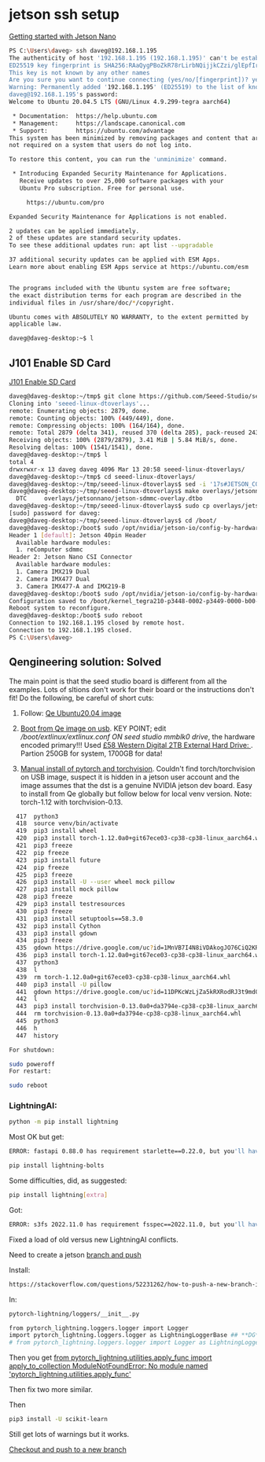 # jetson ssh setup


[Getting started with Jetson Nano](https://medium.com/@heldenkombinat/getting-started-with-the-jetson-nano-37af65a07aab#:~:text=1%20Flash%20the%20OS%20and%20boot%20up.%20The,environments.%20...%207%20Setting%20up%20Jupyter%20Notebook.%20)

```bash
PS C:\Users\daveg> ssh daveg@192.168.1.195
The authenticity of host '192.168.1.195 (192.168.1.195)' can't be established.
ED25519 key fingerprint is SHA256:RAaQygPBoZkR78rLirbNQijjkCZzi/glEpfIrUITZ7A.
This key is not known by any other names
Are you sure you want to continue connecting (yes/no/[fingerprint])? yes
Warning: Permanently added '192.168.1.195' (ED25519) to the list of known hosts.
daveg@192.168.1.195's password:
Welcome to Ubuntu 20.04.5 LTS (GNU/Linux 4.9.299-tegra aarch64)

 * Documentation:  https://help.ubuntu.com
 * Management:     https://landscape.canonical.com
 * Support:        https://ubuntu.com/advantage
This system has been minimized by removing packages and content that are
not required on a system that users do not log into.

To restore this content, you can run the 'unminimize' command.

 * Introducing Expanded Security Maintenance for Applications.
   Receive updates to over 25,000 software packages with your
   Ubuntu Pro subscription. Free for personal use.

     https://ubuntu.com/pro

Expanded Security Maintenance for Applications is not enabled.

2 updates can be applied immediately.
2 of these updates are standard security updates.
To see these additional updates run: apt list --upgradable

37 additional security updates can be applied with ESM Apps.
Learn more about enabling ESM Apps service at https://ubuntu.com/esm


The programs included with the Ubuntu system are free software;
the exact distribution terms for each program are described in the
individual files in /usr/share/doc/*/copyright.

Ubuntu comes with ABSOLUTELY NO WARRANTY, to the extent permitted by
applicable law.

daveg@daveg-desktop:~$ l
```

## J101 Enable SD Card

[J101 Enable SD Card](https://wiki.seeedstudio.com/J101_Enable_SD_Card/#:~:text=Driver%20Configuration%201%20Step%201%20.%20Clone%20the,Name%20our%20device%20and%20Finish%20driver%20installation%20)

```bash
daveg@daveg-desktop:~/tmp$ git clone https://github.com/Seeed-Studio/seeed-linux-dtoverlays.git
Cloning into 'seeed-linux-dtoverlays'...
remote: Enumerating objects: 2879, done.
remote: Counting objects: 100% (449/449), done.
remote: Compressing objects: 100% (164/164), done.
remote: Total 2879 (delta 341), reused 370 (delta 285), pack-reused 2430
Receiving objects: 100% (2879/2879), 3.41 MiB | 5.84 MiB/s, done.
Resolving deltas: 100% (1541/1541), done.
daveg@daveg-desktop:~/tmp$ l
total 4
drwxrwxr-x 13 daveg daveg 4096 Mar 13 20:58 seeed-linux-dtoverlays/
daveg@daveg-desktop:~/tmp$ cd seeed-linux-dtoverlays/
daveg@daveg-desktop:~/tmp/seeed-linux-dtoverlays$ sed -i '17s#JETSON_COMPATIBLE#\"nvidia,p3449-0000-b00+p3448-0002-b00\"\, \"nvidia\,jetson-nano\"\, \"nvidia\,tegra210\"#' overlays/jetsonnano/jetson-sdmmc-overlay.dts
daveg@daveg-desktop:~/tmp/seeed-linux-dtoverlays$ make overlays/jetsonnano/jetson-sdmmc-overlay.dtbo
  DTC     overlays/jetsonnano/jetson-sdmmc-overlay.dtbo
daveg@daveg-desktop:~/tmp/seeed-linux-dtoverlays$ sudo cp overlays/jetsonnano/jetson-sdmmc-overlay.dtbo /boot/
[sudo] password for daveg:
daveg@daveg-desktop:~/tmp/seeed-linux-dtoverlays$ cd /boot/
daveg@daveg-desktop:/boot$ sudo /opt/nvidia/jetson-io/config-by-hardware.py -l
Header 1 [default]: Jetson 40pin Header
  Available hardware modules:
  1. reComputer sdmmc
Header 2: Jetson Nano CSI Connector
  Available hardware modules:
  1. Camera IMX219 Dual
  2. Camera IMX477 Dual
  3. Camera IMX477-A and IMX219-B
daveg@daveg-desktop:/boot$ sudo /opt/nvidia/jetson-io/config-by-hardware.py -n "reComputer sdmmc"
Configuration saved to /boot/kernel_tegra210-p3448-0002-p3449-0000-b00-user-custom.dtb.
Reboot system to reconfigure.
daveg@daveg-desktop:/boot$ sudo reboot
Connection to 192.168.1.195 closed by remote host.
Connection to 192.168.1.195 closed.
PS C:\Users\daveg>
```

## Qengineering solution: Solved

The main point is that the seed studio board is different from all the examples. Lots of sltions don't work for their board or the instructions don't fit! Do the following, be careful of short cuts:

  1) Follow: [Qe Ubuntu20.04 image](https://github.com/Qengineering/Jetson-Nano-Ubuntu-20-image)

  2) [Boot from Qe image on usb](https://github.com/jetsonhacks/bootFromUSB). KEY POINT; edit */boot/extlinux/extlinux.conf* *ON seed studio mmblk0 drive*, the hardware encoded primary!!! Used [£58 Western Digital 2TB External Hard Drive: ](https://amzn.to/3t7A7jH). Partion 250GB for system, 1700GB for data!

  3) [Manual install of pytorch and torchvision](https://qengineering.eu/install-pytorch-on-jetson-nano.html). Couldn't find torch/torchvision on USB image, suspect it is hidden in a jetson user account and the image assumes that the dst is a genuine NVIDIA jetson dev board. Easy to install from Qe globally but follow below for local venv version. Note: torch-1.12 with torchvision-0.13.

```bash
  417  python3
  418  source venv/bin/activate
  419  pip3 install wheel
  420  pip3 install torch-1.12.0a0+git67ece03-cp38-cp38-linux_aarch64.whl
  421  pip3 freeze
  422  pip freeze
  423  pip3 install future
  424  pip freeze
  425  pip3 freeze
  426  pip3 install -U --user wheel mock pillow
  427  pip3 install mock pillow
  428  pip3 freeze
  429  pip3 install testresources
  430  pip3 freeze
  431  pip3 install setuptools==58.3.0
  432  pip3 install Cython
  433  pip3 install gdown
  434  pip3 freeze
  435  gdown https://drive.google.com/uc?id=1MnVB7I4N8iVDAkogJO76CiQ2KRbyXH_e
  436  pip3 install torch-1.12.0a0+git67ece03-cp38-cp38-linux_aarch64.whl
  437  python3
  438  l
  439  rm torch-1.12.0a0+git67ece03-cp38-cp38-linux_aarch64.whl
  440  pip3 install -U pillow
  441  gdown https://drive.google.com/uc?id=11DPKcWzLjZa5kRXRodRJ3t9md0EMydhj
  442  l
  443  pip3 install torchvision-0.13.0a0+da3794e-cp38-cp38-linux_aarch64.whl
  444  rm torchvision-0.13.0a0+da3794e-cp38-cp38-linux_aarch64.whl
  445  python3
  446  h
  447  history
```

```bash
For shutdown:

sudo poweroff
For restart:

sudo reboot
```

### LightningAI:

```bash
python -m pip install lightning
```

Most OK but get:

```bash
ERROR: fastapi 0.88.0 has requirement starlette==0.22.0, but you'll have starlette 0.26.1 which is incompatible.
```

```bash
pip install lightning-bolts
```

Some difficulties, did, as suggested:

```bash
pip install lightning[extra]
```

Got:

```bash
ERROR: s3fs 2022.11.0 has requirement fsspec==2022.11.0, but you'll have fsspec 2023.3.0 which is incompatible.
```

Fixed a load of old versus new LightningAI conflicts.

Need to create a jetson [branch and push](https://stackoverflow.com/questions/52231262/how-to-push-a-new-branch-in-git)

Install:

```bash
https://stackoverflow.com/questions/52231262/how-to-push-a-new-branch-in-git
```

In:

```bash
pytorch-lightning/loggers/__init__.py
```

```bash
from pytorch_lightning.loggers.logger import Logger
import pytorch_lightning.loggers.logger as LightningLoggerBase ## **DG**
# from pytorch_lightning.loggers.logger import Logger as LightningLoggerBase ## **DG**
```

Then you get [from pytorch_lightning.utilities.apply_func import apply_to_collection
ModuleNotFoundError: No module named 'pytorch_lightning.utilities.apply_func'](https://github.com/Lightning-Universe/lightning-flash/issues/1539)

Then fix two more similar.

Then

```bash
pip3 install -U scikit-learn
```

Still get lots of warnings but it works.

[Checkout and push to a new branch](https://stackoverflow.com/questions/52231262/how-to-push-a-new-branch-in-git)


